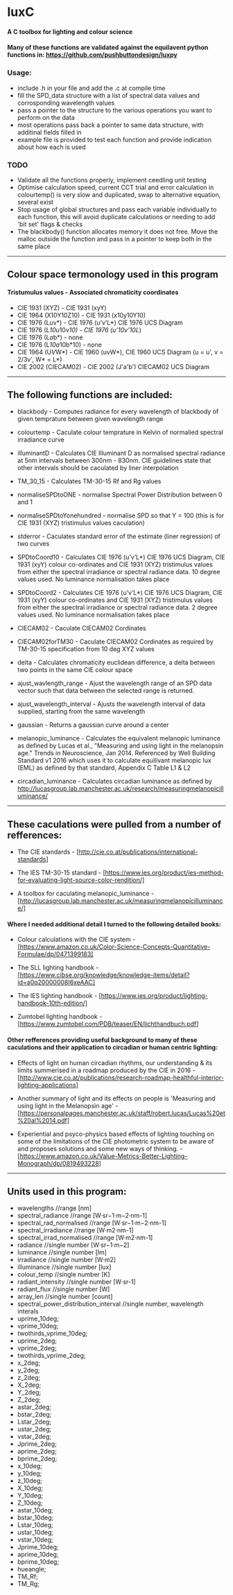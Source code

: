 # luxC

#### A C toolbox for lighting and colour science
#### Many of these functions are validated against the equilavent python functions in: https://github.com/pushbuttondesign/luxpy

### Usage:
- include .h in your file and add the .c at compile time
- fill the SPD_data structure with a list of spectral data values and corrosponding wavelength values
- pass a pointer to the structure to the various operations you want to perform on the data
- most operations pass back a pointer to same data structure, with additinal fields filled in
- example file is provided to test each function and provide indication about how each is used

### TODO
- Validate all the functions properly, implement ceedling unit testing
- Optimise calculation speed, current CCT trial and error calculation in colourtemp() is very slow and duplicated, swap to alternative equation, several exist
- Stop usage of global structures and pass each variable individually to each function, this will avoid duplicate calculations or needing to add 'bit set' flags & checks
- The blackbody() function allocates memory it does not free. Move the malloc outside the function and pass in a pointer to keep both in the same place

*********************************************

## Colour space termonology used in this program
#### Tristumulus values  -  Associated chromaticity coordinates
- CIE 1931 (XYZ)  -  CIE 1931 (xyY)
- CIE 1964 (X10Y10Z10)  -  CIE 1931 (x10y10Y10)
- CIE 1976 (L*u*v*)  -  CIE 1976 (u’v’L*) CIE 1976 UCS Diagram
- CIE 1976 (L*10u*10v*10) -  CIE 1976 (u’10v’10L*)
- CIE 1976 (L*a*b*) -  none
- CIE 1976 (L*10a*10b*10)  -  none
- CIE 1964 (U*V*W*)  -  CIE 1960 (uvW*), CIE 1960 UCS Diagram (u = u', v = 2/3v', W* = L*)
- CIE 2002 (CIECAM02)  -  CIE 2002 (J'a'b') CIECAM02 UCS Diagram

**************************************

## The following functions are included:

- blackbody - Computes radiance for every wavelength of blackbody of given temprature between given wavelength range

- colourtemp - Caculate colour temprature in Kelvin of normalied spectral irradiance curve

- illuminantD - Calculates CIE Illuminant D as normalised spectral radiance at 5nm intervals between 300nm - 830nm. CIE guidelines state that other intervals should be caculated by liner interpolation

- TM_30_15 - Calculates TM-30-15 Rf and Rg values

- normaliseSPDtoONE - normalise Spectral Power Distribution between 0 and 1

- normaliseSPDtoYonehundred - normalise SPD so that Y = 100 (this is for CIE 1931 (XYZ) tristimulus values caculation)

- stderror - Caculates standard error of the estimate (liner regression) of two curves

- SPDtoCoord10 - Calculates CIE 1976 (u’v’L*) CIE 1976 UCS Diagram, CIE 1931 (xyY) colour co-ordinates and CIE 1931 (XYZ) tristimulus values from either the spectral irradiance or spectral radiance data. 10 degree values used. No luminance normalisation takes place

- SPDtoCoord2 - Calculates CIE 1976 (u’v’L*) CIE 1976 UCS Diagram, CIE 1931 (xyY) colour co-ordinates and CIE 1931 (XYZ) tristimulus values from either the spectral irradiance or spectral radiance data. 2 degree values used. No luminance normalisation takes place

- CIECAM02 - Caculate CIECAM02 Cordinates

- CIECAM02forTM30 - Caculate CIECAM02 Cordinates as required by TM-30-15 specification from 10 deg XYZ values

- delta - Calculates chromaticity euclidean difference, a delta between two points in the same CIE colour space

- ajust_wavlength_range - Ajust the wavelength range of an SPD data vector such that data between the selected range is returned.

- ajust_wavelength_interval - Ajusts the wavelength interval of data supplied, starting from the same wavelength

- gaussian - Returns a gaussian curve around a center

- melanopic_luminance - Calculates the equivalent melanopic luminance as defined by Lucas et al., "Measuring and using light in the melanopsin age." Trends in Neuroscience, Jan 2014. Referenced by Well Building Standard v1 2016 which uses it to calculate equilivant melanopic lux (EML) as defined by that standard, Appendix C Table L1 & L2

- circadian_luminance - Calculates circadian luminance as defined by http://lucasgroup.lab.manchester.ac.uk/research/measuringmelanopicilluminance/

***********************************************************

## These caculations were pulled from a number of refferences:

- The CIE standards - [http://cie.co.at/publications/international-standards]

- The IES TM-30-15 standard - [https://www.ies.org/product/ies-method-for-evaluating-light-source-color-rendition/]

- A toolbox for caculating melanopic_luminance - [http://lucasgroup.lab.manchester.ac.uk/measuringmelanopicilluminance/]

#### Where I needed additional detail I turned to the following detailed books:

- Colour calculations with the CIE system - [https://www.amazon.co.uk/Color-Science-Concepts-Quantitative-Formulae/dp/0471399183]

- The SLL lighting handbook - [https://www.cibse.org/knowledge/knowledge-items/detail?id=a0q20000008I6xeAAC]

- The IES lighting handbook - [https://www.ies.org/product/lighting-handbook-10th-edition/]

- Zumtobel lighting handbook - [https://www.zumtobel.com/PDB/teaser/EN/lichthandbuch.pdf]

#### Other refferences providing useful background to many of these caculations and their application to circadian or human centric lighting:

- Effects of light on human circadian rhythms, our understanding & its limits summerised in a roadmap produced by the CIE in 2016 - [http://www.cie.co.at/publications/research-roadmap-healthful-interior-lighting-applications]

- Another summary of light and its effects on people is 'Measuring and using light in the Melanopsin age' - [https://personalpages.manchester.ac.uk/staff/robert.lucas/Lucas%20et%20al%2014.pdf]

- Experiential and psyco-physics based effects of lighting touching on some of the limitations of the CIE photometric system to be aware of and proposes solutions and some new ways of thinking. - [https://www.amazon.co.uk/Value-Metrics-Better-Lighting-Monograph/dp/0819493228]

***************************

## Units used in this program:

- wavelengths                           //range [nm]
- spectral_radiance                     //range [W·sr−1·m−2·nm-1]
- spectral_rad_normalised               //range [W·sr−1·m−2·nm-1]
- spectral_irradiance                   //range [W·m2·nm-1]
- spectral_irrad_normalised             //range [W·m2·nm-1]
- radiance                              //single number [W·sr−1·m−2]
- luminance                             //single number [lm]
- irradiance                            //single number [W·m2]
- illuminance                           //single number [lux]
- colour_temp                           //single number [K]
- radiant_intensity                     //single number [W·sr-1]
- radiant_flux                          //single number [W]
- array_len                             //single number [count]
- spectral_power_distribution_interval  //single number, wavelength interals
- uprime_10deg;
- vprime_10deg;
- twothirds_vprime_10deg;
- uprime_2deg;
- vprime_2deg;
- twothirds_vprime_2deg;
- x_2deg;
- y_2deg;
- z_2deg;
- X_2deg;
- Y_2deg;
- Z_2deg;
- astar_2deg;
- bstar_2deg;
- Lstar_2deg;
- ustar_2deg;
- vstar_2deg;
- Jprime_2deg;
- aprime_2deg;
- bprime_2deg;
- x_10deg;
- y_10deg;
- z_10deg;
- X_10deg;
- Y_10deg;
- Z_10deg;
- astar_10deg;
- bstar_10deg;
- Lstar_10deg;
- ustar_10deg;
- vstar_10deg;
- Jprime_10deg;
- aprime_10deg;
- bprime_10deg;
- hueangle;
- TM_Rf;
- TM_Rg;
